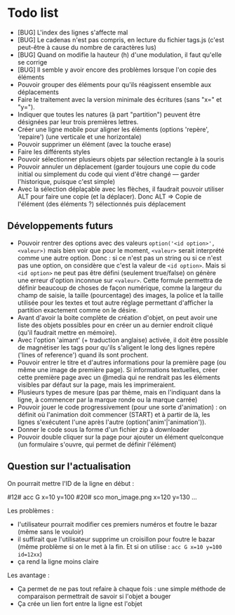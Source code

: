 # Todo list

* [BUG] L'index des lignes s'affecte mal
* [BUG] Le cadenas n'est pas compris, en lecture du fichier tags.js (c'est peut-être à cause du nombre de caractères lus)
* [BUG] Quand on modifie la hauteur (h) d'une modulation, il faut qu'elle se corrige
* [BUG] Il semble y avoir encore des problèmes lorsque l'on copie des éléments
* Pouvoir grouper des éléments pour qu'ils réagissent ensemble aux déplacements
* Faire le traitement avec la version minimale des écritures (sans "x=" et "y=").
* Indiquer que toutes les natures (à part "partition") peuvent être désignées par leur trois premières lettres.
* Créer une ligne mobile pour aligner les éléments (options 'repère', 'repaire') (une verticale et une horizontale)
* Pouvoir supprimer un élément (avec la touche erase)
* Faire les différents styles
* Pouvoir sélectionner plusieurs objets par sélection rectangle à la souris
* Pouvoir annuler un déplacement (garder toujours une copie du code initial ou simplement du code qui vient d'être changé — garder l'historique, puisque c'est simple)
* Avec la sélection déplaçable avec les flèches, il faudrait pouvoir utiliser ALT pour faire une copie (et la déplacer). Donc ALT => Copie de l'élément (des éléments ?) sélectionnés puis déplacement

## Développements futurs

* Pouvoir rentrer des options avec des valeurs `option('<id option>', <valeur>)` mais bien voir que pour le moment, `<valeur>` serait interprété comme une autre option. Donc : si ce n'est pas un string ou si ce n'est pas une option, on considère que c'est la valeur de `<id option>`. Mais si `<id option>` ne peut pas être défini (seulement true/false) on génère une erreur d'option inconnue sur `<valeur>`.
  Cette formule permettra de définir beaucoup de choses de façon numérique, comme la largeur du champ de saisie, la taille (pourcentage) des images, la police et la taille utilisée pour les textes et tout autre réglage permettant d'afficher la partition exactement comme on le désire.
* Avant d'avoir la boite complète de création d'objet, on peut avoir une liste des objets possibles pour en créer un au dernier endroit cliqué (qu'il faudrait mettre en mémoire).
* Avec l'option 'aimant' (+ traduction anglaise) activée, il doit être possible de magnétiser les tags pour qu'ils s'aligent le long des lignes repère ('lines of reference') quand ils sont prochent.
* Pouvoir entrer le titre et d'autres informations pour la première page (ou même une image de première page). Si informations textuelles, créer cette première page avec un @media qui ne rendrait pas les éléments visibles par défaut sur la page, mais les imprimeraient.
* Plusieurs types de mesure (pas par thème, mais en l'indiquant dans la ligne, à commencer par la marque ronde ou la marque carrée)
* Pouvoir jouer le code progressivement (pour une sorte d'animation) : on définit où l'animation doit commencer (START) et à partir de là, les lignes s'exécutent l'une après l'autre (option('anim'|'animation')).
* Donner le code sous la forme d'un fichier zip à downloader
* Pouvoir double cliquer sur la page pour ajouter un élément quelconque (un formulaire s'ouvre, qui permet de définir l'élément)


## Question sur l'actualisation

On pourrait mettre l'ID de la ligne en début :

#12# acc G x=10 y=100
#20# sco mon_image.png x=120 y=130
...

Les problèmes :

* l'utilisateur pourrait modifier ces premiers numéros et foutre le bazar (même sans le vouloir)
* il suffirait que l'utilisateur supprime un croisillon pour foutre le bazar (même problème si on le met à la fin. Et si on utilise : `acc G x=10 y=100 id=12xx`)
* ça rend la ligne moins claire

Les avantage :

* Ça permet de ne pas tout refaire à chaque fois : une simple méthode de comparaison permettrait de savoir si l'objet a bouger
* Ça crée un lien fort entre la ligne est l'objet
